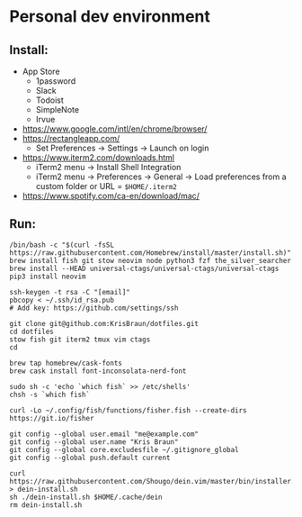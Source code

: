 # Personal dev environment

## Install:
- App Store
  - 1password
  - Slack
  - Todoist
  - SimpleNote
  - Irvue
- https://www.google.com/intl/en/chrome/browser/
- https://rectangleapp.com/
  - Set Preferences -> Settings -> Launch on login
- https://www.iterm2.com/downloads.html
  - iTerm2 menu -> Install Shell Integration
  - iTerm2 menu -> Preferences -> General -> Load preferences from a custom folder or URL = `$HOME/.iterm2`
- https://www.spotify.com/ca-en/download/mac/

## Run:
    /bin/bash -c "$(curl -fsSL https://raw.githubusercontent.com/Homebrew/install/master/install.sh)"
    brew install fish git stow neovim node python3 fzf the_silver_searcher
    brew install --HEAD universal-ctags/universal-ctags/universal-ctags
    pip3 install neovim
    
    ssh-keygen -t rsa -C "[email]"
    pbcopy < ~/.ssh/id_rsa.pub
    # Add key: https://github.com/settings/ssh

    git clone git@github.com:KrisBraun/dotfiles.git
    cd dotfiles
    stow fish git iterm2 tmux vim ctags
    cd

    brew tap homebrew/cask-fonts
    brew cask install font-inconsolata-nerd-font
    
    sudo sh -c 'echo `which fish` >> /etc/shells'
    chsh -s `which fish`

    curl -Lo ~/.config/fish/functions/fisher.fish --create-dirs https://git.io/fisher

    git config --global user.email "me@example.com"
    git config --global user.name "Kris Braun"
    git config --global core.excludesfile ~/.gitignore_global
    git config --global push.default current

    curl https://raw.githubusercontent.com/Shougo/dein.vim/master/bin/installer.sh > dein-install.sh
    sh ./dein-install.sh $HOME/.cache/dein
    rm dein-install.sh

